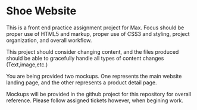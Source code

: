 # Shoe Website
This is a front end practice assignment project for Max. Focus should be proper use of HTML5 and markup, proper use of CSS3 and styling, project organization, and overall workflow.

This project should consider changing content, and the files produced should be able to gracefully handle all types of content changes (Text,image,etc.)

You are being provided two mockups. One represents the main website landing page, and the other represents a product detail page.

Mockups will be provided in the github project for this repository for overall reference. Please follow assigned tickets however, when begining work.
